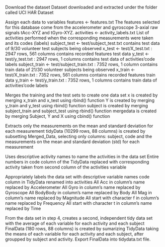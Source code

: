 Download the dataset
Dataset downloaded and extracted under the folder called UCI HAR Dataset

Assign each data to variables
features <- features.txt 
The features selected for this database come from the accelerometer and gyroscope 3-axial raw signals tAcc-XYZ and tGyro-XYZ.
activities <- activity_labels.txt 
List of activities performed when the corresponding measurements were taken and its codes (labels)
subject_test <- test/subject_test.txt 
contains test data of 9/30 volunteer test subjects being observed
x_test <- test/X_test.txt : 2947 rows, 561 columns 
contains recorded features test data
y_test <- test/y_test.txt : 2947 rows, 1 columns 
contains test data of activities’code labels
subject_train <- test/subject_train.txt : 7352 rows, 1 column 
contains train data of 21/30 volunteer subjects being observed
x_train <- test/X_train.txt : 7352 rows, 561 columns 
contains recorded features train data
y_train <- test/y_train.txt : 7352 rows, 1 columns 
contains train data of activities’code labels

Merges the training and the test sets to create one data set
x is created by merging x_train and x_test using rbind() function
Y  is created by merging y_train and y_test using rbind() function
subject is created by merging subject_train and subject_test using rbind() function
mergedata is created by merging Subject, Y and X using cbind() function

Extracts only the measurements on the mean and standard deviation for each measurement
tidyData (10299 rows, 88 columns) is created by subsetting Merged_Data, selecting only columns: subject, code and the measurements on the mean and standard deviation (std) for each measurement

Uses descriptive activity names to name the activities in the data set
Entire numbers in code column of the TidyData replaced with corresponding activity taken from second column of the  activities variable

Appropriately labels the data set with descriptive variable names
code column in TidyData renamed into activities
All Acc in column’s name replaced by Accelerometer
All Gyro in column’s name replaced by Gyroscope
All BodyBody in column’s name replaced by Body
All Mag in column’s name replaced by Magnitude
All start with character f in column’s name replaced by Frequency
All start with character t in column’s name replaced by Time

From the data set in step 4, creates a second, independent tidy data set with the average of each variable for each activity and each subject
FinalData (180 rows, 88 columns) is created by sumarizing TidyData taking the means of each variable for each activity and each subject, after groupped by subject and activity.
Export FinalData into tidydata.txt file.
